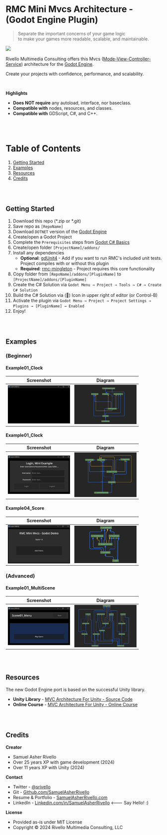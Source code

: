 
# RMC Mini Mvcs Architecture - (Godot Engine Plugin)

>Separate the important concerns of your game logic<BR> 
to make your games more readable, scalable, and maintainable.

<img src="./addons/RMC Mini Mvcs/Library/Documentation/Screenshot.png" width="600" >

Rivello Multimedia Consulting offers this Mvcs ([Mode-View-Controller-Service](https://en.wikipedia.org/wiki/Model%E2%80%93view%E2%80%93controller-service)) architecture for the [Godot Engine](https://godotengine.org/).

Create your projects with confidence, performance, and scalability.

<BR>

**Highlights**

* **Does NOT require** any autoload, interface, nor baseclass. 
* **Compatible with** nodes, resources, and classes.
* **Compatible with** GDScript, C#, and C++.

<BR>
<BR>

# Table of Contents

1. [Getting Started](#getting-started)
1. [Examples](#examples)
1. [Resources](#resources)
1. [Credits](#credits)


<BR>
<BR>

## Getting Started

1. Download this repo (*.zip or *.git)
1. Save repo as `[RepoName]`
1. Download `DOTNET` version of the [Godot Engine](https://godotengine.org/)
1. Create/open a Godot Project
1. Complete the `Prerequisites` steps from [Godot C# Basics](https://docs.godotengine.org/en/stable/tutorials/scripting/c_sharp/c_sharp_basics.html)
1. Create/open folder `[ProjectName]/addons/`
1. Install any dependencies
    * **Optional**: [gdUnit4](https://github.com/MikeSchulze/gdUnit4) - Add if you want to run RMC's included unit tests. Project compiles with or without this plugin
    * **Required**: [rmc-mingleton](https://github.com/SamuelAsherRivello/rmc-mingleton) - Project requires this core functionality
1. Copy folder from `[RepoName]/addons/[PluginName]` to `[ProjectName]/addons/[PluginName]`
1. Create the C# Solution via `Godot Menu → Project → Tools → C# → Create C# Solution`
1. Build the C# Solution via (🔨) Icon in upper right of editor (or Control-B)
1. Activate the plugin via `Godot Menu → Project → Project Settings → Plugins → [PluginName] → Enabled`
1. Enjoy!


<BR>
<BR>

## Examples

### (Beginner)

#### Example01_Clock

| Screenshot | Diagram |
|---|---|
| <img src="./addons/RMC Mini Mvcs/Examples/01_Beginner/Example01_Clock/Documentation/Screenshot.png" width="200"/> | <img src="./addons/RMC Mini Mvcs/Examples/01_Beginner/Example01_Clock/Documentation//Diagram.png" width="200"/> |

#### Example01_Clock

| Screenshot | Diagram |
|---|---|
| <img src="./addons/RMC Mini Mvcs/Examples/01_Beginner/Example02_LoginMini/Documentation/Screenshot.png" width="200"/> | <img src="./addons/RMC Mini Mvcs/Examples/01_Beginner/Example02_LoginMini/Documentation//Diagram.png" width="200"/> |

#### Example04_Score

| Screenshot | Diagram |
|---|---|
| <img src="./addons/RMC Mini Mvcs/Examples/01_Beginner/Example04_Score/Documentation/Screenshot.png" width="200"/> | <img src="./addons/RMC Mini Mvcs/Examples/01_Beginner/Example04_Score/Documentation/Diagram.png" width="200"/> |


### (Advanced)

#### Example01_MultiScene

| Screenshot | Diagram |
|---|---|
| <img src="./addons/RMC Mini Mvcs/Examples/02_Advanced/Example01_MultiSceneMini/Documentation/Screenshot.png" width="200"/> | <img src="./addons/RMC Mini Mvcs/Examples/02_Advanced/Example01_MultiSceneMini/Documentation/Diagram.png" width="200"/> |


<BR>
<BR>

## Resources

The new Godot Engine port is based on the successful Unity library.

* **Unity Library** - [MVC Architecture For Unity - Source Code](https://github.com/SamuelAsherRivello/rmc-mini-mvcs/) 
* **Online Course** - [MVC Architecture For Unity - Online Course](https://www.youtube.com/watch?v=ulclbvLL9A4)


<BR>
<BR>


## Credits

**Creator**

- Samuel Asher Rivello 
- Over 25 years XP with game development (2024)
- Over 11 years XP with Unity (2024)

**Contact**

- Twitter - <a href="https://twitter.com/srivello/">@srivello</a>
- Git - <a href="https://github.com/SamuelAsherRivello/">Github.com/SamuelAsherRivello</a>
- Resume & Portfolio - <a href="http://www.SamuelAsherRivello.com">SamuelAsherRivello.com</a>
- LinkedIn - <a href="https://Linkedin.com/in/SamuelAsherRivello">Linkedin.com/in/SamuelAsherRivello</a> <--- Say Hello! :)

**License**

* Provided as-is under MIT License 
* Copyright © 2024 Rivello Multimedia Consulting, LLC

